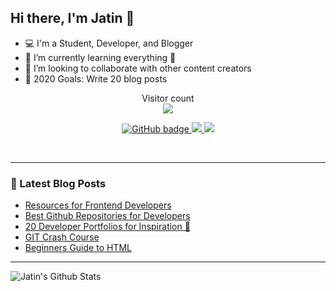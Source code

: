 ## Hi there, I'm Jatin 👋

- 💻 I'm a Student, Developer, and Blogger
- 🌱 I’m currently learning everything 🤣
- 👯 I’m looking to collaborate with other content creators
- 🥅 2020 Goals: Write 20 blog posts

<p align="center"> 
  Visitor count<br>
  <img src="https://profile-counter.glitch.me/jatin2003/count.svg" />
</p>

<p align="center">
  <a href="https://github.com/jatin2003?tab=followers">
    <img src="https://img.shields.io/github/followers/jatin2003?label=Followers&logo=GitHub&style=for-the-badge" alt="GitHub badge" />
  </a>
  <a href="http://twitter.com/iamjatinrao">
    <img src="https://img.shields.io/twitter/follow/iamjatinrao?label=Twitter&logo=twitter&style=for-the-badge" />
  </a>
  <a href="https://discord.gg/3Ks7sMA">
    <img src="https://img.shields.io/discord/712229088789790771?logo=discord&style=for-the-badge" />
  </a>
</p>

<!-- ### Connect with me: -->

<br />

---

### 📕 Latest Blog Posts
<!-- BLOG-POST-LIST:START -->
- [Resources for Frontend Developers](https://dev.to/jatinrao/resources-for-frontend-developers-1l9i)
- [Best Github Repositories for Developers](https://dev.to/jatinrao/best-github-repositories-for-developers-3735)
- [20 Developer Portfolios for Inspiration 🤩](https://dev.to/jatinrao/20-developer-portfolios-for-inspiration-2k06)
- [GIT Crash Course](https://dev.to/jatinrao/git-crash-course-52i0)
- [Beginners Guide to HTML](https://dev.to/jatinrao/beginners-guide-to-html-ibd)
<!-- BLOG-POST-LIST:END -->

---

<img align="left" alt="Jatin's Github Stats" src="https://github-readme-stats.vercel.app/api?username=jatin2003&show_icons=true&hide_border=true" />
